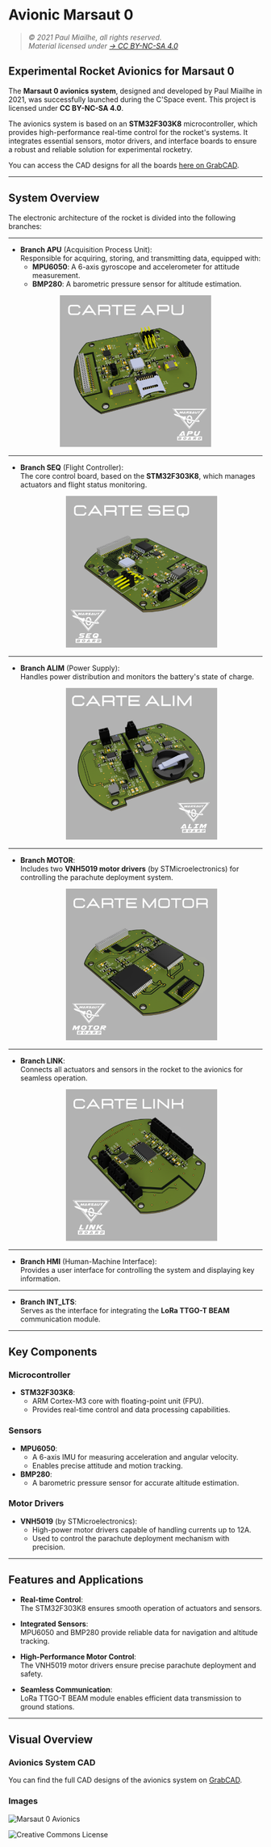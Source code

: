 # Avionic Marsaut 0

> *© 2021 Paul Miailhe, all rights reserved.*  
> *Material licensed under [→ CC BY-NC-SA 4.0](https://creativecommons.org/licenses/by-nc-sa/4.0)*

## Experimental Rocket Avionics for Marsaut 0

The **Marsaut 0 avionics system**, designed and developed by Paul Miailhe in 2021, was successfully launched during the C'Space event. This project is licensed under **CC BY-NC-SA 4.0**.

The avionics system is based on an **STM32F303K8** microcontroller, which provides high-performance real-time control for the rocket's systems. It integrates essential sensors, motor drivers, and interface boards to ensure a robust and reliable solution for experimental rocketry.

You can access the CAD designs for all the boards [here on GrabCAD](https://grabcad.com/library/avionics-system-for-marsaut-0-rocket-mines-space-1).

---

## System Overview

The electronic architecture of the rocket is divided into the following branches:

---

- **Branch APU** (Acquisition Process Unit):  
  Responsible for acquiring, storing, and transmitting data, equipped with:  
  - **MPU6050**: A 6-axis gyroscope and accelerometer for attitude measurement.  
  - **BMP280**: A barometric pressure sensor for altitude estimation.

<p align="center">
  <img src="Pictures/3.png" alt="Carte APU" width="300"/>
</p>

---

- **Branch SEQ** (Flight Controller):  
  The core control board, based on the **STM32F303K8**, which manages actuators and flight status monitoring.

  <p align="center">
  <img src="Pictures/4.png" alt="Carte SEQ" width="300"/>
</p>

---

- **Branch ALIM** (Power Supply):  
  Handles power distribution and monitors the battery's state of charge.
  
  <p align="center">
  <img src="Pictures/2.png" alt="Carte ALIM" width="300"/>
</p>

---

- **Branch MOTOR**:  
  Includes two **VNH5019 motor drivers** (by STMicroelectronics) for controlling the parachute deployment system.

  <p align="center">
  <img src="Pictures/5.png" alt="Carte MOTOR" width="300"/>
</p>

---

- **Branch LINK**:  
  Connects all actuators and sensors in the rocket to the avionics for seamless operation.

    <p align="center">
  <img src="Pictures/6.png" alt="Carte LINK" width="300"/>
</p>

---

- **Branch HMI** (Human-Machine Interface):  
  Provides a user interface for controlling the system and displaying key information.

---

- **Branch INT_LTS**:  
  Serves as the interface for integrating the **LoRa TTGO-T BEAM** communication module.

---

## Key Components

### **Microcontroller**
- **STM32F303K8**:  
  - ARM Cortex-M3 core with floating-point unit (FPU).  
  - Provides real-time control and data processing capabilities.

### **Sensors**
- **MPU6050**:  
  - A 6-axis IMU for measuring acceleration and angular velocity.  
  - Enables precise attitude and motion tracking.
- **BMP280**:  
  - A barometric pressure sensor for accurate altitude estimation.

### **Motor Drivers**
- **VNH5019** (by STMicroelectronics):  
  - High-power motor drivers capable of handling currents up to 12A.  
  - Used to control the parachute deployment mechanism with precision.

---

## Features and Applications

- **Real-time Control**:  
  The STM32F303K8 ensures smooth operation of actuators and sensors.  

- **Integrated Sensors**:  
  MPU6050 and BMP280 provide reliable data for navigation and altitude tracking.

- **High-Performance Motor Control**:  
  The VNH5019 motor drivers ensure precise parachute deployment and safety.

- **Seamless Communication**:  
  LoRa TTGO-T BEAM module enables efficient data transmission to ground stations.

---

## Visual Overview

### Avionics System CAD
You can find the full CAD designs of the avionics system on [GrabCAD](https://grabcad.com/library/avionics-system-for-marsaut-0-rocket-mines-space-1).

### Images
![Marsaut 0 Avionics](https://github.com/axpaul/Avionic_Marsaut0/blob/3b93ca48c7310d51b4f38008a7691d3c2e0785c7/Pictures/1.png)

![Creative Commons License](https://github.com/axpaul/Avionic-Marsaut0/blob/main/Pictures/Cc-by-nc-sa_icon.svg.png)

